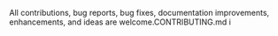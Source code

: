 All contributions, bug reports, bug fixes, documentation improvements, enhancements, and ideas are welcome.CONTRIBUTING.md i
